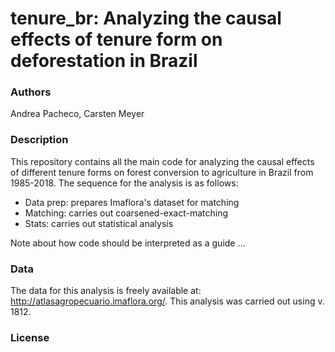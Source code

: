 # tenure_br: Analyzing the causal effects of tenure form on deforestation in Brazil 

### Authors
Andrea Pacheco, Carsten Meyer

### Description
This repository contains all the main code for analyzing the causal effects of different tenure forms on forest conversion to agriculture in Brazil from 1985-2018. The sequence for the analysis is as follows:
*  Data prep: prepares Imaflora's dataset for matching
* Matching: carries out coarsened-exact-matching
* Stats: carries out statistical analysis

Note about how code should be interpreted as a guide ...

### Data
The data for this analysis is freely available at: http://atlasagropecuario.imaflora.org/.
This analysis was carried out using v. 1812.

### License
